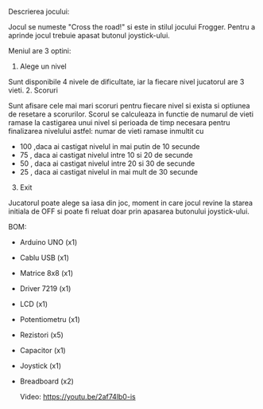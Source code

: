    Descrierea jocului:
   
Jocul se numeste "Cross the road!" si este in stilul jocului Frogger. Pentru a aprinde jocul trebuie apasat butonul joystick-ului.

Meniul are 3 optini:
1. Alege un nivel

Sunt disponibile 4 nivele de dificultate, iar la fiecare nivel jucatorul are 3 vieti. 
2. Scoruri

Sunt afisare cele mai mari scoruri pentru fiecare nivel si exista si optiunea de resetare a scorurilor. Scorul se calculeaza in functie de numarul de vieti ramase la castigarea unui nivel si perioada de timp necesara pentru finalizarea nivelului astfel: 
numar de vieti ramase inmultit cu
- 100 ,daca ai castigat nivelul in mai putin de 10 secunde
- 75 , daca ai castigat nivelul intre 10 si 20 de secunde
- 50 , daca ai castigat nivelul intre 20 si 30 de secunde
- 25 , daca ai castigat nivelul in mai mult de 30 secunde
3. Exit 

Jucatorul poate alege sa iasa din joc, moment in care jocul revine la starea initiala de OFF si poate fi reluat doar prin apasarea butonului joystick-ului.


 
  BOM:
- Arduino UNO (x1)
- Cablu USB (x1)
- Matrice 8x8 (x1)
- Driver 7219 (x1)
- LCD (x1)
- Potentiometru (x1)
- Rezistori (x5)
- Capacitor (x1)
- Joystick (x1)
- Breadboard (x2)



  Video:
  https://youtu.be/2af74lb0-is
